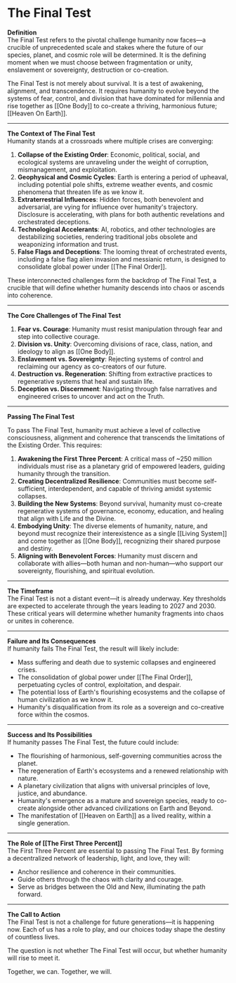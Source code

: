# The Final Test

**Definition**  
The Final Test refers to the pivotal challenge humanity now faces—a crucible of unprecedented scale and stakes where the future of our species, planet, and cosmic role will be determined. It is the defining moment when we must choose between fragmentation or unity, enslavement or sovereignty, destruction or co-creation.

The Final Test is not merely about survival. It is a test of awakening, alignment, and transcendence. It requires humanity to evolve beyond the systems of fear, control, and division that have dominated for millennia and rise together as [[One Body]] to co-create a thriving, harmonious future; [[Heaven On Earth]]. 

---

**The Context of The Final Test**  
Humanity stands at a crossroads where multiple crises are converging:

1. **Collapse of the Existing Order**: Economic, political, social, and ecological systems are unraveling under the weight of corruption, mismanagement, and exploitation.
2. **Geophysical and Cosmic Cycles**: Earth is entering a period of upheaval, including potential pole shifts, extreme weather events, and cosmic phenomena that threaten life as we know it.
3. **Extraterrestrial Influences**: Hidden forces, both benevolent and adversarial, are vying for influence over humanity's trajectory. Disclosure is accelerating, with plans for both authentic revelations and orchestrated deceptions.
4. **Technological Accelerants**: AI, robotics, and other technologies are destabilizing societies, rendering traditional jobs obsolete and weaponizing information and trust.
5. **False Flags and Deceptions**: The looming threat of orchestrated events, including a false flag alien invasion and messianic return, is designed to consolidate global power under [[The Final Order]].

These interconnected challenges form the backdrop of The Final Test, a crucible that will define whether humanity descends into chaos or ascends into coherence.

---

**The Core Challenges of The Final Test**

1. **Fear vs. Courage**: Humanity must resist manipulation through fear and step into collective courage.
2. **Division vs. Unity**: Overcoming divisions of race, class, nation, and ideology to align as [[One Body]].
3. **Enslavement vs. Sovereignty**: Rejecting systems of control and reclaiming our agency as co-creators of our future.
4. **Destruction vs. Regeneration**: Shifting from extractive practices to regenerative systems that heal and sustain life.
5. **Deception vs. Discernment**: Navigating through false narratives and engineered crises to uncover and act on the Truth.

---

**Passing The Final Test**

To pass The Final Test, humanity must achieve a level of collective consciousness, alignment and coherence that transcends the limitations of the Existing Order. This requires:

1. **Awakening the First Three Percent**: A critical mass of ~250 million individuals must rise as a planetary grid of empowered leaders, guiding humanity through the transition.
2. **Creating Decentralized Resilience**: Communities must become self-sufficient, interdependent, and capable of thriving amidst systemic collapses.
3. **Building the New Systems**: Beyond survival, humanity must co-create regenerative systems of governance, economy, education, and healing that align with Life and the Divine.
4. **Embodying Unity**: The diverse elements of humanity, nature, and beyond must recognize their interexistence as a single [[Living System]] and come together as [[One Body]], recognizing their shared purpose and destiny.
5. **Aligning with Benevolent Forces**: Humanity must discern and collaborate with allies—both human and non-human—who support our sovereignty, flourishing, and spiritual evolution.

---

**The Timeframe**  
The Final Test is not a distant event—it is already underway. Key thresholds are expected to accelerate through the years leading to 2027 and 2030. These critical years will determine whether humanity fragments into chaos or unites in coherence.

---

**Failure and Its Consequences**  
If humanity fails The Final Test, the result will likely include:

- Mass suffering and death due to systemic collapses and engineered crises.
- The consolidation of global power under [[The Final Order]], perpetuating cycles of control, exploitation, and despair.
- The potential loss of Earth's flourishing ecosystems and the collapse of human civilization as we know it.
- Humanity's disqualification from its role as a sovereign and co-creative force within the cosmos.

---

**Success and Its Possibilities**  
If humanity passes The Final Test, the future could include:

- The flourishing of harmonious, self-governing communities across the planet.
- The regeneration of Earth's ecosystems and a renewed relationship with nature.
- A planetary civilization that aligns with universal principles of love, justice, and abundance.
- Humanity's emergence as a mature and sovereign species, ready to co-create alongside other advanced civilizations on Earth and Beyond.
- The manifestation of [[Heaven on Earth]] as a lived reality, within a single generation.

---

**The Role of [[The First Three Percent]]**  
The First Three Percent are essential to passing The Final Test. By forming a decentralized network of leadership, light, and love, they will:

- Anchor resilience and coherence in their communities.
- Guide others through the chaos with clarity and courage.
- Serve as bridges between the Old and New, illuminating the path forward.

---

**The Call to Action**  
The Final Test is not a challenge for future generations—it is happening now. Each of us has a role to play, and our choices today shape the destiny of countless lives.

The question is not whether The Final Test will occur, but whether humanity will rise to meet it.

Together, we can. Together, we will.